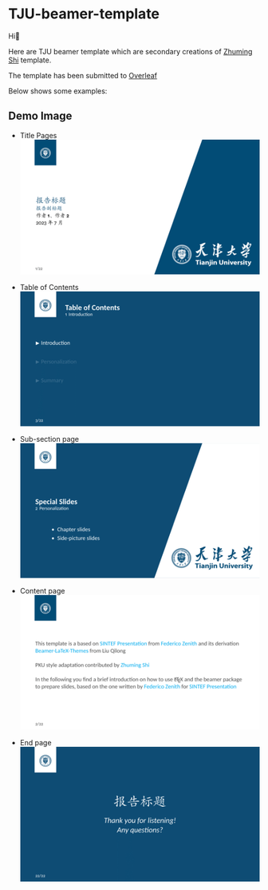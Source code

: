 # TJU-beamer-template

Hi👋

Here are TJU beamer template which are secondary creations of [Zhuming Shi]((https://www.overleaf.com/latex/templates/sintef-presentation/jhbhdffczpnx)) template.

The template has been submitted to [Overleaf](https://www.overleaf.com/latex/templates/tian-da-zhong-wen-mo-ban-tju-beamer-template/dvgvqcmxshfz)

Below shows some examples:

## Demo Image

- Title Pages
![TJU](gallery/TJU.png)

- Table of Contents
![Table](gallery/table.png)

- Sub-section page
![Sub](gallery/subsection.png)

- Content page
![Page](gallery/page.png)

- End page
![End](gallery/end.png)
